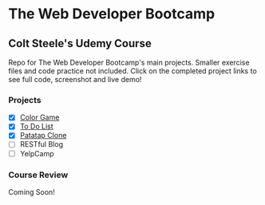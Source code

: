 # The Web Developer Bootcamp

## Colt Steele's Udemy Course

Repo for The Web Developer Bootcamp's main projects. Smaller exercise files and code practice not included. Click on the completed project links to see full code, screenshot and live demo!

### Projects
- [x] [Color Game](https://github.com/mairamartinsk/webdev-bootcamp/tree/master/color-game)
- [x] [To Do List](https://github.com/mairamartinsk/webdev-bootcamp/tree/master/todo-app)
- [x] [Patatap Clone](https://github.com/mairamartinsk/webdev-bootcamp/tree/master/patatap)
- [ ] RESTful Blog
- [ ] YelpCamp

### Course Review

Coming Soon!

